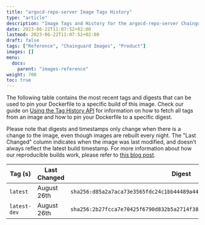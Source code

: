 ```yaml
---
title: "argocd-repo-server Image Tags History"
type: "article"
description: "Image Tags and History for the argocd-repo-server Chainguard Image"
date: 2023-06-22T11:07:52+02:00
lastmod: 2023-06-22T11:07:52+02:00
draft: false
tags: ["Reference", "Chainguard Images", "Product"]
images: []
menu:
  docs:
    parent: "images-reference"
weight: 700
toc: true
---
```


The following table contains the most recent tags and digests that can be used to pin your Dockerfile to a specific build of this image. Check our guide on [Using the Tag History API](/chainguard/chainguard-images/using-the-tag-history-api/) for information on how to fetch all tags from an image and how to pin your Dockerfile to a specific digest.

Please note that digests and timestamps only change when there is a change to the image, even though images are rebuilt every night. The "Last Changed" column indicates when the image was last modified, and doesn't always reflect the latest build timestamp. For more information about how our reproducible builds work, please refer to [this blog post](https://www.chainguard.dev/unchained/reproducing-chainguards-reproducible-image-builds).

| Tag (s)       | Last Changed | Digest                                                                    |
|---------------|--------------|---------------------------------------------------------------------------|
|  `latest`     | August 26th  | `sha256:d85a2a7aca73e3565fdc24c1bb44489a4420985723fe47322a41c1190f4ce491` |
|  `latest-dev` | August 26th  | `sha256:2b27fcca7e70425f6790d832b5a2714f38653c9c27c9ee866656ec284171e4de` |
